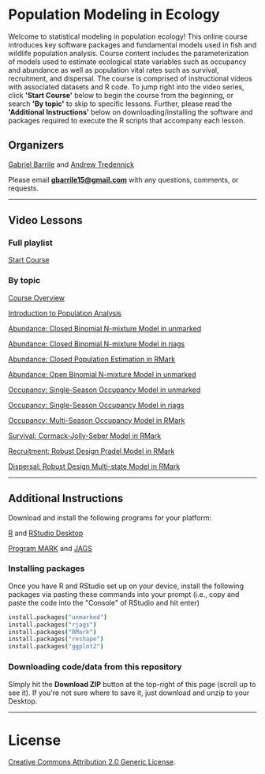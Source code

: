 # Population Modeling in Ecology

Welcome to statistical modeling in population ecology! This online course introduces key software packages and fundamental models used in fish and wildlife population analysis. Course content includes the parameterization of models used to estimate ecological state variables such as occupancy and abundance as well as population vital rates such as survival, recruitment, and dispersal. The course is comprised of instructional videos with associated datasets and R code. To jump right into the video series, click **'Start Course'** below to begin the course from the beginning, or search **'By topic'** to skip to specific lessons. Further, please read the **'Additional Instructions'** below on downloading/installing the software and packages required to execute the R scripts that accompany each lesson. 

## Organizers
[Gabriel Barrile](http://wyocoopunit.org/people/gabe-barrile) and [Andrew Tredennick](http://atredennick.github.io/)

Please email **gbarrile15@gmail.com** with any questions, comments, or requests.

---
  
## Video Lessons

### Full playlist
[Start Course](https://www.youtube.com/watch?v=5ObFFRI2xoo&list=PLWGk3h2cQBvKeYyRk5lg_5KU9vLNHLC2U) 
  
### By topic
[Course Overview](https://www.youtube.com/watch?v=5ObFFRI2xoo)

[Introduction to Population Analysis](https://www.youtube.com/watch?v=IwpAjLwmy7U) 

[Abundance: Closed Binomial N-mixture Model in unmarked](https://www.youtube.com/watch?v=J7NOK0Chibk) 

[Abundance: Closed Binomial N-mixture Model in rjags](https://www.youtube.com/watch?v=FCWAUiPMgYQ) 

[Abundance: Closed Population Estimation in RMark](https://www.youtube.com/watch?v=f7mOtAgtU6I) 

[Abundance: Open Binomial N-mixture Model in unmarked](https://www.youtube.com/watch?v=Xcxrxja8Y4E) 

[Occupancy: Single-Season Occupancy Model in unmarked](https://www.youtube.com/watch?v=o1m6kSs8d30) 

[Occupancy: Single-Season Occupancy Model in rjags](https://www.youtube.com/watch?v=eje-_m47Md0) 

[Occupancy: Multi-Season Occupancy Model in RMark](https://www.youtube.com/watch?v=11nDOiXXvVs) 

[Survival: Cormack-Jolly-Seber Model in RMark](https://www.youtube.com/watch?v=clrarHl9Vp0) 

[Recruitment: Robust Design Pradel Model in RMark](https://www.youtube.com/watch?v=mOII9_whEH4) 

[Dispersal: Robust Design Multi-state Model in RMark](https://www.youtube.com/watch?v=YUmt5YlgYhM)

---

## Additional Instructions

Download and install the following programs for your platform:

[R](http://cran.cnr.berkeley.edu) and [RStudio Desktop](http://www.rstudio.com/ide/download/)

[Program MARK](http://www.phidot.org/software/mark/downloads/) and [JAGS](https://sourceforge.net/projects/mcmc-jags/files/JAGS/4.x/)

### Installing packages
Once you have R and RStudio set up on your device, install the following packages via pasting these commands into your prompt (i.e., copy and paste the code into the "Console" of RStudio and hit enter)

```coffee
install.packages("unmarked")
install.packages("rjags")
install.packages("RMark")
install.packages("reshape")
install.packages("ggplot2")
```

### Downloading code/data from this repository 
Simply hit the **Download ZIP** button at the top-right of this page (scroll up to see it). If you're not sure where to save it, just download and unzip to your Desktop.


---

# License  
<a rel="license" href="http://creativecommons.org/licenses/by/2.0/">Creative Commons Attribution 2.0 Generic License</a>.

